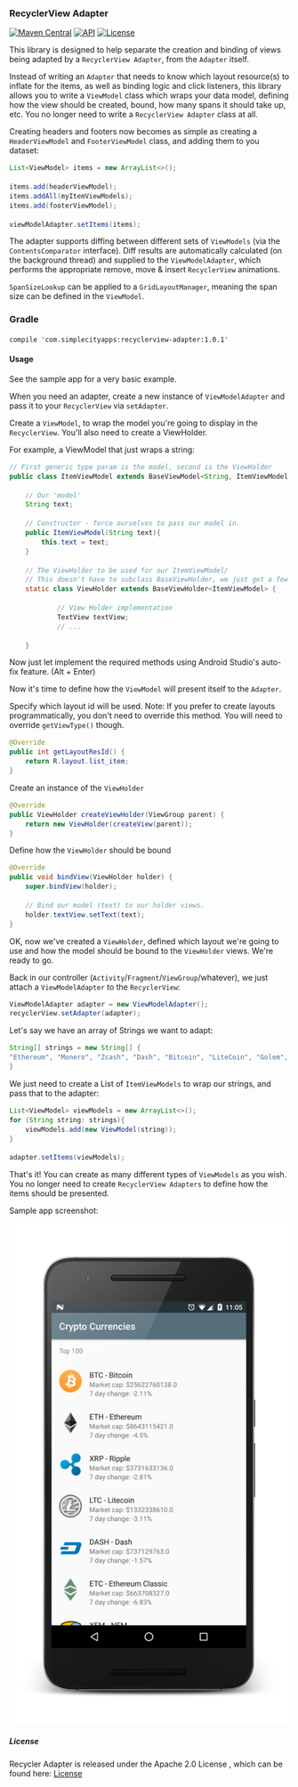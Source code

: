 ### RecyclerView Adapter

[![Maven Central](https://maven-badges.herokuapp.com/maven-central/com.simplecityapps/recyclerview-adapter/badge.svg)](https://maven-badges.herokuapp.com/maven-central/com.simplecityapps/recyclerview-adapter) [![API](https://img.shields.io/badge/API-16%2B-blue.svg?style=flat)](https://android-arsenal.com/api?level=16)
[![License](http://img.shields.io/badge/license-APACHE2-blue.svg)](NOTICE)

This library is designed to help separate the creation and binding of views being adapted by a `RecyclerView Adapter`, from the `Adapter` itself.

Instead of writing an `Adapter` that needs to know which layout resource(s) to inflate for the items, as well as binding logic and click listeners, this library allows you to write a `ViewModel` class which wraps your data model, defining how the view should be created, bound, how many spans it should take up, etc. You no longer need to write a `RecyclerView Adapter` class at all.

Creating headers and footers now becomes as simple as creating a `HeaderViewModel` and `FooterViewModel` class, and adding them to you dataset:

```java
List<ViewModel> items = new ArrayList<>();

items.add(headerViewModel);
items.addAll(myItemViewModels);
items.add(footerViewModel);

viewModelAdapter.setItems(items);
```

The adapter supports diffing between different sets of `ViewModels` (via the `ContentsComparator` interface). Diff results are automatically calculated (on the background thread) and supplied to the `ViewModelAdapter`, which performs the appropriate remove, move & insert `RecyclerView` animations.

`SpanSizeLookup` can be applied to a `GridLayoutManager`, meaning the span size can be defined in the `ViewModel`.

### Gradle
`compile 'com.simplecityapps:recyclerview-adapter:1.0.1'`

#### Usage

See the sample app for a very basic example.

When you need an adapter, create a new instance of `ViewModelAdapter` and pass it to your `RecyclerView` via `setAdapter`.

Create a `ViewModel`, to wrap the model you're going to display in the `RecyclerView`. You'll also need to create a ViewHolder.

For example, a ViewModel that just wraps a string:

```java
// First generic type param is the model, second is the ViewHolder
public class ItemViewModel extends BaseViewModel<String, ItemViewModel.ViewHolder>

    // Our 'model'
    String text;

    // Constructor - force ourselves to pass our model in.
    public ItemViewModel(String text){
        this.text = text;
    }

    // The ViewHolder to be used for our ItemViewModel/
    // This doesn't have to subclass BaseViewHolder, we just get a few perks if it does.
    static class ViewHolder extends BaseViewHolder<ItemViewModel> {

            // View Holder implementation
            TextView textView;
            // ...

    }
```

Now just let implement the required methods using Android Studio's auto-fix feature. (Alt + Enter)

Now it's time to define how the `ViewModel` will present itself to the `Adapter`.

Specify which layout id will be used. Note: If you prefer to create layouts programmatically, you don't need to override this method. You will need to override `getViewType()` though.
```java
@Override
public int getLayoutResId() {
    return R.layout.list_item;
}
```

Create an instance of the `ViewHolder`
```java
@Override
public ViewHolder createViewHolder(ViewGroup parent) {
    return new ViewHolder(createView(parent));
}
```

Define how the `ViewHolder` should be bound
```java
@Override
public void bindView(ViewHolder holder) {
    super.bindView(holder);

    // Bind our model (text) to our holder views.
    holder.textView.setText(text);
}
```

OK, now we've created a `ViewHolder`, defined which layout we're going to use and how the model should be bound to the `ViewHolder` views. We're ready to go.

Back in our controller (`Activity`/`Fragment`/`ViewGroup`/whatever), we just attach a `ViewModelAdapter` to the `RecyclerView`:

```java
ViewModelAdapter adapter = new ViewModelAdapter();
recyclerView.setAdapter(adapter);
```

Let's say we have an array of Strings we want to adapt:
```java
String[] strings = new String[] {
"Ethereum", "Monero", "Zcash", "Dash", "Bitcoin", "LiteCoin", "Golem", "Sia"
}
```

We just need to create a List of `ItemViewModels` to wrap our strings, and pass that to the adapter:

```java
List<ViewModel> viewModels = new ArrayList<>();
for (String string: strings){
    viewModels.add(new ViewModel(string));
}

adapter.setItems(viewModels);
```

That's it! You can create as many different types of `ViewModels` as you wish. You no longer need to create `RecyclerView Adapters` to define how the items should be presented.

Sample app screenshot:

![Screenshot](art/screenshot.png)

##### License

Recycler Adapter is released under the Apache 2.0 License , which can be found here: [License](LICENSE.md)
